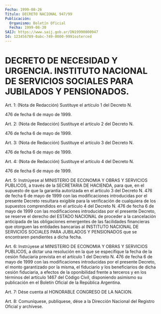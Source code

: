 ```yaml
---
Fecha: 1999-08-26
Título: DECRETO NACIONAL 947/99
Publicación:
  Organismo: Boletín Oficial
  Fecha: 1999-08-30
SAIJ: https://www.saij.gob.ar/DN19990000947
Id: 123456789-0abc-749-0000-9991soterced
---
```

# DECRETO DE NECESIDAD Y URGENCIA. INSTITUTO NACIONAL DE SERVICIOS SOCIALES PARA JUBILADOS Y PENSIONADOS.

<a id="1"></a>
Art. 1: (Nota de Redacción) Sustituye el artículo 1 del Decreto N.

476 de fecha 6 de mayo de 1999.

<a id="2"></a>
Art. 2: (Nota de Redacción) Sustituye el artículo 2 del Decreto N.

476 de fecha 6 de mayo de 1999.

<a id="3"></a>
Art. 3:  (Nota de Redacción) Sustituye el artículo 3 del Decreto N.

476 de fecha 6 de mayo de 1999.

<a id="4"></a>
Art. 4: (Nota de Redacción) Sustituye el artículo 4 del Decreto N.

476 de fecha 6 de mayo de 1999.

<a id="5"></a>
Art. 5: Instrúyese al MINISTERIO DE ECONOMIA Y OBRAS Y SERVICIOS PUBLICOS, a través de la SECRETARIA DE HACIENDA, para que, en el supuesto de que la garantía autorizada en el artículo 3 del Decreto N. 476 de fecha 6 de mayo de 1999 con las modificaciones introducidas por el presente Decreto resultara exigible para la verificación de cualquiera de los supuestos comprendidos en el artículo 4 del Decreto N. 476 de fecha 6 de mayo de 1999 con las modificaciones introducidas por el presente Decreto, se reserve el derecho del ESTADO NACIONAL de proceder a la cancelación anticipada de las obligaciones emergentes de las facilidades financieras que otorguen las entidades bancarias al INSTITUTO NACIONAL DE SERVICIOS SOCIALES PARA JUBILADOS Y PENSIONADOS que se encontraren pendientes a dicha fecha.

<a id="6"></a>
Art. 6: Instrúyese al MINISTERIO DE ECONOMIA Y OBRAS Y SERVICIOS PUBLICOS, a dictar una resolución en la que se especifique la fecha de la cesión fiduciaria prevista en el artículo 1 del Decreto N. 476 de fecha 6 de mayo de 1999 con las modificaciones introducidas por el presente Decreto, el monto garantizado por la misma, el fiduciario y los beneficiarios de dicha cesión fiduciaria, a efectos de la oponibilidad frente a terceros y en los términos del artículo 1467 del Código Civil, disponiendo asimismo su publicación en el Boletín Oficial de la República Argentina.

<a id="7"></a>
Art. 7: Dése cuenta al HONORABLE CONGRESO DE LA NACION.

<a id="8"></a>
Art. 8: Comuníquese, publíquese, dése a la Dirección Nacional del Registro Oficial y archívese.
